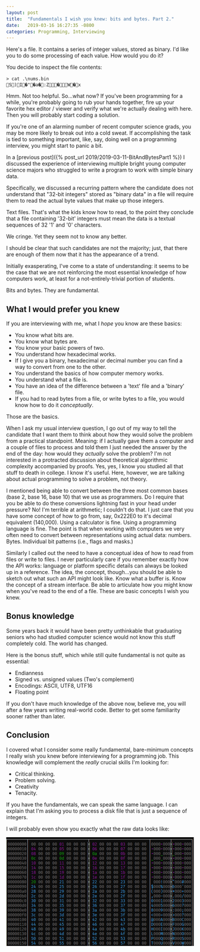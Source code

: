 ```yaml
---
layout: post
title:  "Fundamentals I wish you knew: bits and bytes. Part 2."
date:   2019-03-16 16:27:35 -0800
categories: Programming, Interviewing
---
```


Here's a file. It contains a series of integer values, stored as binary. I'd like you to do some processing of each value. How would you do it?

You decide to inspect the file contents:

    > cat .\nums.bin
    S)I�"�a�:Z�W�x

Hmm. Not too helpful. So...what now? If you've been programming for a while, you're probably going to rub your hands together, fire up your favorite hex editor / viewer and verify what we're actually dealing with here. Then you will probably start coding a solution.

If you're one of an alarming number of recent computer science grads, you may be more likely to break out into a cold sweat. If accomplishing the task is tied to something important, like, say, doing well on a programming interview, you might start to panic a bit.

In a [previous post]({% post_url 2019/2019-03-11-BitAndBytesPart1 %}) I discussed the experience of interviewing multiple bright young computer science majors who struggled to write a program to work with simple binary data.

Specifically, we discussed a recurring pattern where the candidate does not understand that "32-bit integers" stored as "binary data" in a file will require them to read the actual byte values that make up those integers.

Text files. That's what the kids know how to read, to the point they conclude that a file containing '32-bit' integers must mean the data is a textual sequences of 32 '1' and '0' characters.

We cringe. Yet they seem not to know any better.

I should be clear that such candidates are not the majority; just, that there are enough of them now that it has the appearance of a trend.

Initially exasperating, I've come to a state of understanding: it seems to be the case that we are not reinforcing the most essential knowledge of how computers work, at least for a not-entirely-trivial portion of students.

Bits and bytes. They are fundamental.

## What I would prefer you knew
If you are interviewing with me, what I *hope* you know are these basics:
* You know what bits are.
* You know what bytes are.
* You know your basic powers of two.
* You understand how hexadecimal works.
* If I give you a binary, hexadecimal or decimal number you can find a way to convert from one to the other.
* You understand the basics of how computer memory works.
* You understand what a file is.
* You have an idea of the difference between a 'text' file and a 'binary' file.
* If you had to read bytes from a file, or write bytes to a file, you would know how to do it *conceptually*.

Those are the basics.

When I ask my usual interview question, I go out of my way to tell the candidate that I want them to think about how they would solve the problem from a practical standpoint. Meaning: if I actually gave them a computer and a couple of files to process and told them I just needed the answer by the end of the day: how would they *actually* solve the problem? I'm not interested in a protracted discussion about theoretical algorithmic complexity accompanied by proofs. Yes, yes, I know you studied all that stuff to death in college. I know it's useful. Here, however, we are talking about actual programming to solve a problem, not theory.

I mentioned being able to convert between the three most common bases (base 2, base 16, base 10) that we use as programmers. Do I require that you be able to do these conversions lightning fast in your head under pressure? No! I'm terrible at arithmetic; I couldn't do that. I just care that you have some concept of how to go from, say, 0x222E0 to it's decimal equivalent (140,000). Using a calculator is fine. Using a programming language is fine. The point is that when working with computers we very often need to convert between representations using actual data: numbers. Bytes. Individual bit patterns (i.e., flags and masks.)

Similarly I called out the need to have a conceptual idea of how to read from files or write to files. I never particularly care if you remember exactly how the API works: language or platform specific details can always be looked up in a reference. The idea, the concept, though...you should be able to sketch out what such an API might look like. Know what a buffer is. Know the concept of a stream interface. Be able to articulate how you might know when you've read to the end of a file. These are basic concepts I wish you knew.

## Bonus knowledge
Some years back it would have been pretty unthinkable that graduating seniors who had studied computer science would not know this stuff completely cold. The world has changed.

Here is the bonus stuff, which while still quite fundamental is not quite as essential:
* Endianness
* Signed vs. unsigned values (Two's complement)
* Encodings: ASCII, UTF8, UTF16
* Floating point

If you don't have much knowledge of the above now, believe me, you will after a few years writing real-world code. Better to get some familiarity sooner rather than later.

## Conclusion
I covered what I consider some really fundamental, bare-minimum concepts I really wish you knew before interviewing for a programming job. This knowledge will complement the *really* crucial skills I'm looking for: 
* Critical thinking.
* Problem solving.
* Creativity
* Tenacity.

If you have the fundamentals, we can speak the same language. I can explain that I'm asking you to process a disk file that is just a sequence of integers. 

I will probably even show you exactly what the raw data looks like:

![Binary Data](/images/numbers1.png)
